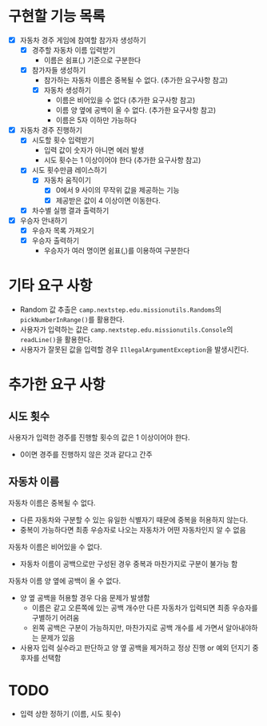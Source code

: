# 구현할 기능 목록

- [x] 자동차 경주 게임에 참여할 참가자 생성하기
    - [x] 경주할 자동차 이름 입력받기
        - 이름은 쉼표(,) 기준으로 구분한다
    - [x] 참가자들 생성하기
        - 참가하는 자동차 이름은 중복될 수 없다. (추가한 요구사항 참고)
        - [x] 자동차 생성하기
            - 이름은 비어있을 수 없다 (추가한 요구사항 참고)
            - 이름 양 옆에 공백이 올 수 없다. (추가한 요구사항 참고)
            - 이름은 5자 이하만 가능하다
- [x] 자동차 경주 진행하기
    - [x] 시도할 횟수 입력받기
        - 입력 값이 숫자가 아니면 에러 발생
        - 시도 횟수는 1 이상이어야 한다 (추가한 요구사항 참고)
    - [x] 시도 횟수만큼 레이스하기
        - [x] 자동차 움직이기
            - [x] 0에서 9 사이의 무작위 값을 제공하는 기능
            - [x] 제공받은 값이 4 이상이면 이동한다.
    - [x] 차수별 실행 결과 출력하기
- [x] 우승자 안내하기
    - [x] 우승자 목록 가져오기
    - [x] 우승자 출력하기
        - 우승자가 여러 명이면 쉼표(,)를 이용하여 구분한다

# 기타 요구 사항

- Random 값 추출은 `camp.nextstep.edu.missionutils.Randoms`의 `pickNumberInRange()`를 활용한다.
- 사용자가 입력하는 값은 `camp.nextstep.edu.missionutils.Console`의 `readLine()`을 활용한다.
- 사용자가 잘못된 값을 입력할 경우 `IllegalArgumentException`을 발생시킨다.

# 추가한 요구 사항

## 시도 횟수

사용자가 입력한 경주를 진행할 횟수의 값은 1 이상이어야 한다.

- 0이면 경주를 진행하지 않은 것과 같다고 간주

## 자동차 이름

자동차 이름은 중복될 수 없다.

- 다른 자동차와 구분할 수 있는 유일한 식별자기 때문에 중복을 허용하지 않는다.
- 중복이 가능하다면 최종 우승자로 나오는 자동차가 어떤 자동차인지 알 수 없음

자동차 이름은 비어있을 수 없다.

- 자동차 이름이 공백으로만 구성된 경우 중복과 마찬가지로 구분이 불가능 함

자동차 이름 양 옆에 공백이 올 수 없다.

- 양 옆 공백을 허용할 경우 다음 문제가 발생함
    - 이름은 같고 오른쪽에 있는 공백 개수만 다른 자동차가 입력되면 최종 우승자를 구별하기 어려움
    - 왼쪽 공백은 구분이 가능하지만, 마찬가지로 공백 개수를 세 가면서 알아내야하는 문제가 있음
- 사용자 입력 실수라고 판단하고 양 옆 공백을 제거하고 정상 진행 or 예외 던지기 중 후자를 선택함

# TODO

- 입력 상한 정하기 (이름, 시도 횟수)
